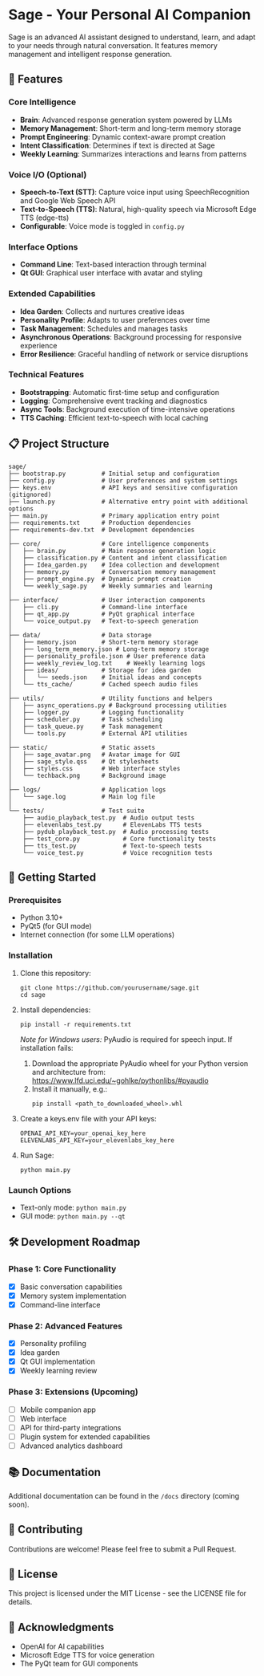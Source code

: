 # Sage - Your Personal AI Companion

Sage is an advanced AI assistant designed to understand, learn, and adapt to your needs through natural conversation. It features memory management and intelligent response generation.

## 🌟 Features

### Core Intelligence
- **Brain**: Advanced response generation system powered by LLMs
- **Memory Management**: Short-term and long-term memory storage
- **Prompt Engineering**: Dynamic context-aware prompt creation
- **Intent Classification**: Determines if text is directed at Sage
- **Weekly Learning**: Summarizes interactions and learns from patterns

### Voice I/O (Optional)
- **Speech-to-Text (STT)**: Capture voice input using SpeechRecognition and Google Web Speech API
- **Text-to-Speech (TTS)**: Natural, high-quality speech via Microsoft Edge TTS (edge-tts)
- **Configurable**: Voice mode is toggled in `config.py`

### Interface Options
- **Command Line**: Text-based interaction through terminal
- **Qt GUI**: Graphical user interface with avatar and styling

### Extended Capabilities
- **Idea Garden**: Collects and nurtures creative ideas
- **Personality Profile**: Adapts to user preferences over time
- **Task Management**: Schedules and manages tasks
- **Asynchronous Operations**: Background processing for responsive experience
- **Error Resilience**: Graceful handling of network or service disruptions

### Technical Features
- **Bootstrapping**: Automatic first-time setup and configuration
- **Logging**: Comprehensive event tracking and diagnostics
- **Async Tools**: Background execution of time-intensive operations
- **TTS Caching**: Efficient text-to-speech with local caching

## 📋 Project Structure

```
sage/
├── bootstrap.py          # Initial setup and configuration
├── config.py             # User preferences and system settings
├── keys.env              # API keys and sensitive configuration (gitignored)
├── launch.py             # Alternative entry point with additional options
├── main.py               # Primary application entry point
├── requirements.txt      # Production dependencies
├── requirements-dev.txt  # Development dependencies
│
├── core/                 # Core intelligence components
│   ├── brain.py          # Main response generation logic
│   ├── classification.py # Content and intent classification
│   ├── Idea_garden.py    # Idea collection and development
│   ├── memory.py         # Conversation memory management
│   ├── prompt_engine.py  # Dynamic prompt creation
│   └── weekly_sage.py    # Weekly summaries and learning
│
├── interface/            # User interaction components
│   ├── cli.py            # Command-line interface
│   ├── qt_app.py         # PyQt graphical interface
│   └── voice_output.py   # Text-to-speech generation
│
├── data/                 # Data storage
│   ├── memory.json       # Short-term memory storage
│   ├── long_term_memory.json # Long-term memory storage
│   ├── personality_profile.json # User preference data
│   ├── weekly_review_log.txt    # Weekly learning logs
│   ├── ideas/            # Storage for idea garden
│   │   └── seeds.json    # Initial ideas and concepts
│   └── tts_cache/        # Cached speech audio files
│
├── utils/                # Utility functions and helpers
│   ├── async_operations.py # Background processing utilities
│   ├── logger.py         # Logging functionality
│   ├── scheduler.py      # Task scheduling
│   ├── task_queue.py     # Task management
│   └── tools.py          # External API utilities
│
├── static/               # Static assets
│   ├── sage_avatar.png   # Avatar image for GUI
│   ├── sage_style.qss    # Qt stylesheets
│   ├── styles.css        # Web interface styles
│   └── techback.png      # Background image
│
├── logs/                 # Application logs
│   └── sage.log          # Main log file
│
└── tests/                # Test suite
    ├── audio_playback_test.py  # Audio output tests
    ├── elevenlabs_test.py      # ElevenLabs TTS tests
    ├── pydub_playback_test.py  # Audio processing tests
    ├── test_core.py            # Core functionality tests
    ├── tts_test.py             # Text-to-speech tests
    └── voice_test.py           # Voice recognition tests
```

## 🚀 Getting Started

### Prerequisites
- Python 3.10+
- PyQt5 (for GUI mode)
- Internet connection (for some LLM operations)

### Installation

1. Clone this repository:
   ```
   git clone https://github.com/yourusername/sage.git
   cd sage
   ```

2. Install dependencies:
   ```
   pip install -r requirements.txt
   ```
   
   *Note for Windows users:* PyAudio is required for speech input. If installation fails:
   1. Download the appropriate PyAudio wheel for your Python version and architecture from:
      https://www.lfd.uci.edu/~gohlke/pythonlibs/#pyaudio
   2. Install it manually, e.g.:
      ```
      pip install <path_to_downloaded_wheel>.whl
      ```

3. Create a keys.env file with your API keys:
   ```
   OPENAI_API_KEY=your_openai_key_here
   ELEVENLABS_API_KEY=your_elevenlabs_key_here
   ```

4. Run Sage:
   ```
   python main.py
   ```

### Launch Options

- Text-only mode: `python main.py`
- GUI mode: `python main.py --qt`

## 🛠️ Development Roadmap

### Phase 1: Core Functionality
- [x] Basic conversation capabilities
- [x] Memory system implementation
- [x] Command-line interface

### Phase 2: Advanced Features
- [x] Personality profiling
- [x] Idea garden
- [x] Qt GUI implementation
- [x] Weekly learning review

### Phase 3: Extensions (Upcoming)
- [ ] Mobile companion app
- [ ] Web interface
- [ ] API for third-party integrations
- [ ] Plugin system for extended capabilities
- [ ] Advanced analytics dashboard

## 📚 Documentation

Additional documentation can be found in the `/docs` directory (coming soon).

## 🤝 Contributing

Contributions are welcome! Please feel free to submit a Pull Request.

## 📄 License

This project is licensed under the MIT License - see the LICENSE file for details.

## 🙏 Acknowledgments

- OpenAI for AI capabilities
- Microsoft Edge TTS for voice generation
- The PyQt team for GUI components